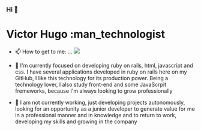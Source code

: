 ### Hi 👋

<!--
**VictorHAlbu/VictorHAlbu** is a ✨ _special_ ✨ repository because its `README.md` (this file) appears on your GitHub profile.

Here are some ideas to get you started:

- 🔭 I’m currently working on ...
- 🌱 I’m currently learning ...
- 👯 I’m looking to collaborate on ...
- 🤔 I’m looking for help with ...
- 💬 Ask me about ...
- 📫 How to reach me: ...
- 😄 Pronouns: ...
- ⚡ Fun fact: ...
-->


# Victor Hugo :man_technologist
- 📫 How to get to me: ...
[<img src="https://img.shields.io/badge/linkedin-%230077B5.svg?&style=for-the-badge&logo=linkedin&logoColor=white" />](https://www.linkedin.com/in/victor-hugo-albuquerque-354b46191/)

- 🌱 I'm currently focused on developing ruby on rails, html, javascript and css. I have several applications developed in ruby on rails here on my GitHub, I like this technology for its production power. Being a technology lover, I also study front-end and some JavaScrpit fremeworks, because I'm always looking to grow professionally


- 🔭 I am not currently working, just developing projects autonomously, looking for an opportunity as a junior developer to generate value for me in a professional manner and in knowledge and to return to work, developing my skills and growing in the company
